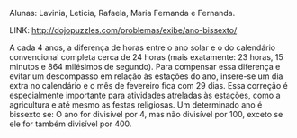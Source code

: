 Alunas: Lavinia, Leticia, Rafaela, Maria Fernanda e Fernanda.

LINK: http://dojopuzzles.com/problemas/exibe/ano-bissexto/

A cada 4 anos, a diferença de horas entre o ano solar e o do calendário convencional completa cerca de 24 horas (mais exatamente: 23 horas, 15 minutos e 864 milésimos de segundo). Para compensar essa diferença e evitar um descompasso em relação às estações do ano, insere-se um dia extra no calendário e o mês de fevereiro fica com 29 dias. Essa correção é especialmente importante para atividades atreladas às estações, como a agricultura e até mesmo as festas religiosas.
Um determinado ano é bissexto se:
O ano for divisível por 4, mas não divisível por 100, exceto se ele for também divisível por 400.
